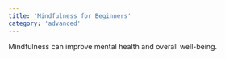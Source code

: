 ```yaml
---
title: 'Mindfulness for Beginners'
category: 'advanced'
---
```


Mindfulness can improve mental health and overall well-being.
